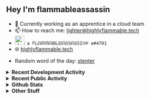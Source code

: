 ## Hey I'm flammableassassin

- 🔭 Currently working as an apprentice in a cloud team  
- 📫 How to reach me: [lighter@highlyflammable.tech](mailto:lighter@highlyflammable.tech?subject=Hello)
- <img src="https://discord.com/assets/2c21aeda16de354ba5334551a883b481.png" alt="drawing" width="25"/>: `♛ ᖴᒪᗩᙏᙏᗩᙖᒪᙓᗩSSᗩSSIᑎ® ♛#4701`
- 🌐 [highlyflammable.tech](https://highlyflammable.tech)

<!--START_SECTION:randomWord-->
- Random word of the day: [stenter](https://www.wordnik.com/words/stenter)
<!--END_SECTION:randomWord-->

<details>
  <summary><b>Recent Development Activity</b></summary>
  
  <!--START_SECTION:waka-->

```txt
Other          8 hrs 46 mins   ██████████░░░░░░░░░░░░░░░   40.11 %
YAML           3 hrs 51 mins   ████▒░░░░░░░░░░░░░░░░░░░░   17.60 %
PHP            3 hrs 41 mins   ████▒░░░░░░░░░░░░░░░░░░░░   16.85 %
JavaScript     2 hrs 55 mins   ███▒░░░░░░░░░░░░░░░░░░░░░   13.34 %
PowerShell     42 mins         ▓░░░░░░░░░░░░░░░░░░░░░░░░   03.23 %
```

<!--END_SECTION:waka-->

</details>

<details>
  <summary><b>Recent Public Activity</b></summary>
    <br>

  <!--START_SECTION:activity-->
1. ❌ Closed PR [#652](https://github.com/drawshield/Drawshield-Code/pull/652) in [drawshield/Drawshield-Code](https://github.com/drawshield/Drawshield-Code)
2. 💪 Opened PR [#652](https://github.com/drawshield/Drawshield-Code/pull/652) in [drawshield/Drawshield-Code](https://github.com/drawshield/Drawshield-Code)
3. 🔒 Closed issue [#67](https://github.com/flamableassassin/status/issues/67) in [flamableassassin/status](https://github.com/flamableassassin/status)
4. 🗣 Commented on [#67](https://github.com/flamableassassin/status/issues/67#issuecomment-1732312710) in [flamableassassin/status](https://github.com/flamableassassin/status)
5. 🔒 Closed issue [#66](https://github.com/flamableassassin/status/issues/66) in [flamableassassin/status](https://github.com/flamableassassin/status)
  <!--END_SECTION:activity-->

</details>

<details>
  <summary><b>Github Stats</b></summary>
    <br>
    <p align="center">
      <img width="48%" src="https://github-readme-stats.vercel.app/api?username=flamableassassin&count_private=true&show_icons=true&theme=radical"/>
      <img width="48%" src="https://github-readme-streak-stats.herokuapp.com?user=flamableassassin&theme=neon-dark"/>
    </p>
  
</details>

<details>
  <summary><b>Other Stuff</b></summary>
  <br>
<a href="https://www.abuseipdb.com/user/67633" title="AbuseIPDB" alt="AbuseIPDB Contributor Badge">
	<img src="https://www.abuseipdb.com/contributor/67633.svg" style="width: 180px;">
</a>
  
</details>
